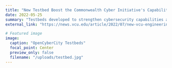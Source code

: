 ```yaml
---
title: "New Testbed Boost the Commonwealth Cyber Initiative's Capabilities"
date: 2022-05-25
summary: "Testbeds developed to strengthen cybersecurity capabilities across the Commonwealth as part of the CCI initiative."
external_link: "https://news.vcu.edu/article/2022/07/new-vcu-engineering-test-beds-will-boost-security-of-nextg-medical-devices-and-smart-cities"

# Featured image
image:
  caption: "OpenCyberCity Testbeds"
  focal_point: Center
  preview_only: false
  filename: "/uploads/testbed.jpg"
---
```

